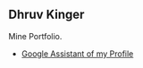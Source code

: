 ## Dhruv Kinger 
Mine Portfolio.
* [Google Assistant of my Profile](https://assistant.google.com/services/a/uid/0000002ddedb1435?hl=en)
